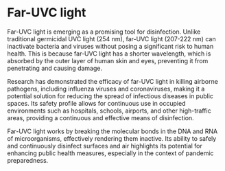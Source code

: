 <!--
source: gpt-40
tags: disinfectants filters
-->

# Far-UVC light

Far-UVC light is emerging as a promising tool for disinfection. Unlike
traditional germicidal UVC light (254 nm), far-UVC light (207-222 nm) can
inactivate bacteria and viruses without posing a significant risk to human
health. This is because far-UVC light has a shorter wavelength, which is
absorbed by the outer layer of human skin and eyes, preventing it from
penetrating and causing damage.

Research has demonstrated the efficacy of far-UVC light in killing airborne
pathogens, including influenza viruses and coronaviruses, making it a potential
solution for reducing the spread of infectious diseases in public spaces. Its
safety profile allows for continuous use in occupied environments such as
hospitals, schools, airports, and other high-traffic areas, providing a
continuous and effective means of disinfection.

Far-UVC light works by breaking the molecular bonds in the DNA and RNA of
microorganisms, effectively rendering them inactive. Its ability to safely and
continuously disinfect surfaces and air highlights its potential for enhancing
public health measures, especially in the context of pandemic preparedness.
